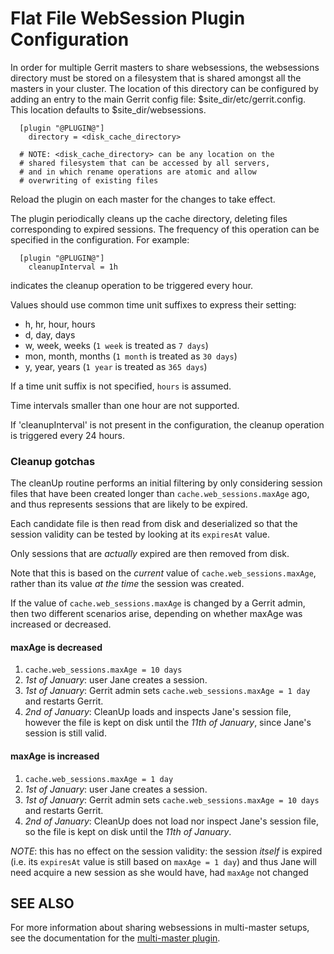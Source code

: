 Flat File WebSession Plugin Configuration
=========================================

In order for multiple Gerrit masters to share websessions, the
websessions directory must be stored on a filesystem that is
shared amongst all the masters in your cluster.  The location
of this directory can be configured by adding an entry to the
main Gerrit config file: $site_dir/etc/gerrit.config.  This
location defaults to $site_dir/websessions.

```
  [plugin "@PLUGIN@"]
    directory = <disk_cache_directory>

  # NOTE: <disk_cache_directory> can be any location on the
  # shared filesystem that can be accessed by all servers,
  # and in which rename operations are atomic and allow
  # overwriting of existing files
```

Reload the plugin on each master for the changes to take
effect.

The plugin periodically cleans up the cache directory, deleting
files corresponding to expired sessions. The frequency of this
operation can be specified in the configuration. For example:

```
  [plugin "@PLUGIN@"]
    cleanupInterval = 1h
```

indicates the cleanup operation to be triggered every hour.

Values should use common time unit suffixes to express their setting:

* h, hr, hour, hours
* d, day, days
* w, week, weeks (`1 week` is treated as `7 days`)
* mon, month, months (`1 month` is treated as `30 days`)
* y, year, years (`1 year` is treated as `365 days`)

If a time unit suffix is not specified, `hours` is assumed.

Time intervals smaller than one hour are not supported.

If 'cleanupInterval' is not present in the configuration, the
cleanup operation is triggered every 24 hours.

### Cleanup gotchas

The cleanUp routine performs an initial filtering by only considering session
files that have been created longer than `cache.web_sessions.maxAge` ago, and
thus represents sessions that are likely to be expired.

Each candidate file is then read from disk and deserialized so that the session
validity can be tested by looking at its `expiresAt` value.

Only sessions that are _actually_ expired are then removed from disk.

Note that this is based on the _current_ value of `cache.web_sessions.maxAge`,
rather than its value _at the time_ the session was created.

If the value of `cache.web_sessions.maxAge` is changed by a Gerrit admin, then
two different scenarios arise, depending on whether maxAge was increased or
decreased.

#### maxAge is decreased

1. `cache.web_sessions.maxAge = 10 days`
2. *1st of January*: user Jane creates a session.
3. *1st of January*: Gerrit admin sets `cache.web_sessions.maxAge = 1 day` and
   restarts Gerrit.
4. *2nd of January*: CleanUp loads and inspects Jane's session file, however the
   file is kept on disk until the *11th of January*, since Jane's session is
   still valid.

#### maxAge is increased

1. `cache.web_sessions.maxAge = 1 day`
2. *1st of January*: user Jane creates a session.
3. *1st of January*: Gerrit admin sets `cache.web_sessions.maxAge = 10 days` and
   restarts Gerrit.
4. *2nd of January*: CleanUp does not load nor inspect Jane's session file, so
   the file is kept on disk until the *11th of January*.

*NOTE*: this has no effect on the session validity: the session _itself_ is
expired (i.e. its `expiresAt` value is still based on `maxAge = 1 day`) and thus
Jane will need acquire a new session as she would have, had `maxAge` not changed

SEE ALSO
--------

For more information about sharing websessions in multi-master
setups, see the documentation for the
[multi-master plugin](https://gerrit-review.googlesource.com/#/admin/projects/plugins/multi-master).
